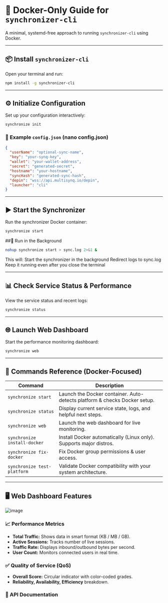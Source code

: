 # 🚀 Docker-Only Guide for `synchronizer-cli`

A minimal, systemd-free approach to running `synchronizer-cli` using Docker.

---

## 📦 Install `synchronizer-cli`

Open your terminal and run:

```bash
npm install -g synchronizer-cli
```

---

## ⚙️ Initialize Configuration

Set up your configuration interactively:

```bash
synchronize init
```

### 📁 Example `config.json` (nano config.json)

```json
{
  "userName": "optional-sync-name",
  "key": "your-synq-key",
  "wallet": "your-wallet-address",
  "secret": "generated-secret",
  "hostname": "your-hostname",
  "syncHash": "generated-sync-hash",
  "depin": "wss://api.multisynq.io/depin",
  "launcher": "cli"
}
```

---

## ▶️ Start the Synchronizer

Run the synchronizer Docker container:

```bash
synchronize start
```

##🔄 Run in the Background

```bash
nohup synchronize start > sync.log 2>&1 &
```
This will:
Start the synchronizer in the background
Redirect logs to sync.log
Keep it running even after you close the terminal

---

## 📊 Check Service Status & Performance

View the service status and recent logs:

```bash
synchronize status
```

---

## 🌐 Launch Web Dashboard

Start the performance monitoring dashboard:

```bash
synchronize web
```

---

## 📘 Commands Reference (Docker-Focused)

| Command                      | Description                                                               |
| ---------------------------- | ------------------------------------------------------------------------- |
| `synchronize start`          | Launch the Docker container. Auto-detects platform & checks Docker setup. |
| `synchronize status`         | Display current service state, logs, and helpful next steps.              |
| `synchronize web`            | Launch the web dashboard for live monitoring.                             |
| `synchronize install-docker` | Install Docker automatically (Linux only). Supports major distros.        |
| `synchronize fix-docker`     | Fix Docker group permissions & user access.                               |
| `synchronize test-platform`  | Validate Docker compatibility with your system architecture.              |

---

## 🖥️ Web Dashboard Features

![image](https://github.com/user-attachments/assets/26033195-33ec-433a-a935-ba3db4456147)

### 📈 Performance Metrics

* **Total Traffic:** Shows data in smart format (KB / MB / GB).
* **Active Sessions:** Tracks number of live sessions.
* **Traffic Rate:** Displays inbound/outbound bytes per second.
* **User Count:** Monitors connected users in real time.

### ✅ Quality of Service (QoS)

* **Overall Score:** Circular indicator with color-coded grades.
* **Reliability, Availability, Efficiency** breakdown.

### 🔌 API Documentation
